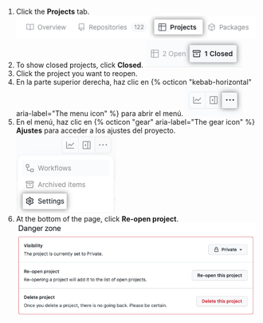 1. Click the **Projects** tab. ![Captura de pantalla que muestra el botón de cierre de un proyecto](/assets/images/help/issues/projects-profile-tab.png)
1. To show closed projects, click **Closed**. ![Captura de pantalla que muestra el botón de cierre de un proyecto](/assets/images/help/issues/closed-projects-tab.png)
1. Click the project you want to reopen.
1. En la parte superior derecha, haz clic en {% octicon "kebab-horizontal" aria-label="The menu icon" %} para abrir el menú. ![Captura de pantalla que muestra el icono de menú](/assets/images/help/projects-v2/open-menu.png)
1. En el menú, haz clic en {% octicon "gear" aria-label="The gear icon" %} **Ajustes** para acceder a los ajustes del proyecto. ![Screenshot showing the 'Settings' menu item](/assets/images/help/projects-v2/settings-menu-item.png)
1. At the bottom of the page, click **Re-open project**. ![Screenshot showing project re-open button](/assets/images/help/issues/reopen-project-button.png)
